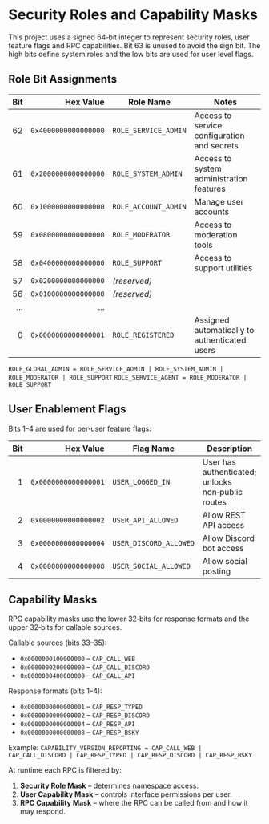 # Security Roles and Capability Masks

This project uses a signed 64‑bit integer to represent security roles,
user feature flags and RPC capabilities. Bit 63 is unused to avoid the
sign bit. The high bits define system roles and the low bits are used
for user level flags.

## Role Bit Assignments

| Bit | Hex Value             | Role Name          | Notes |
|----:|----------------------:|-------------------|------|
| 62  | `0x4000000000000000`  | `ROLE_SERVICE_ADMIN` | Access to service configuration and secrets |
| 61  | `0x2000000000000000`  | `ROLE_SYSTEM_ADMIN`  | Access to system administration features |
| 60  | `0x1000000000000000`  | `ROLE_ACCOUNT_ADMIN` | Manage user accounts |
| 59  | `0x0800000000000000`  | `ROLE_MODERATOR`     | Access to moderation tools |
| 58  | `0x0400000000000000`  | `ROLE_SUPPORT`       | Access to support utilities |
| 57  | `0x0200000000000000`  | *(reserved)*        | |
| 56  | `0x0100000000000000`  | *(reserved)*        | |
| ... | ...                   |                    | |
| 0   | `0x0000000000000001`  | `ROLE_REGISTERED`    | Assigned automatically to authenticated users |

`ROLE_GLOBAL_ADMIN = ROLE_SERVICE_ADMIN | ROLE_SYSTEM_ADMIN | ROLE_MODERATOR | ROLE_SUPPORT`
`ROLE_SERVICE_AGENT = ROLE_MODERATOR | ROLE_SUPPORT`

## User Enablement Flags

Bits 1–4 are used for per‑user feature flags:

| Bit | Hex Value | Flag Name            | Description |
|----:|----------:|---------------------|-------------|
| 1   | `0x0000000000000001` | `USER_LOGGED_IN`     | User has authenticated; unlocks non‑public routes |
| 2   | `0x0000000000000002` | `USER_API_ALLOWED`   | Allow REST API access |
| 3   | `0x0000000000000004` | `USER_DISCORD_ALLOWED` | Allow Discord bot access |
| 4   | `0x0000000000000008` | `USER_SOCIAL_ALLOWED`  | Allow social posting |

## Capability Masks

RPC capability masks use the lower 32‑bits for response formats and the
upper 32‑bits for callable sources.

Callable sources (bits 33–35):
- `0x0000000100000000` – `CAP_CALL_WEB`
- `0x0000000200000000` – `CAP_CALL_DISCORD`
- `0x0000000400000000` – `CAP_CALL_API`

Response formats (bits 1–4):
- `0x0000000000000001` – `CAP_RESP_TYPED`
- `0x0000000000000002` – `CAP_RESP_DISCORD`
- `0x0000000000000004` – `CAP_RESP_API`
- `0x0000000000000008` – `CAP_RESP_BSKY`

Example:
`CAPABILITY_VERSION_REPORTING = CAP_CALL_WEB | CAP_CALL_DISCORD | CAP_RESP_TYPED | CAP_RESP_DISCORD | CAP_RESP_BSKY`

At runtime each RPC is filtered by:
1. **Security Role Mask** – determines namespace access.
2. **User Capability Mask** – controls interface permissions per user.
3. **RPC Capability Mask** – where the RPC can be called from and how it may respond.
